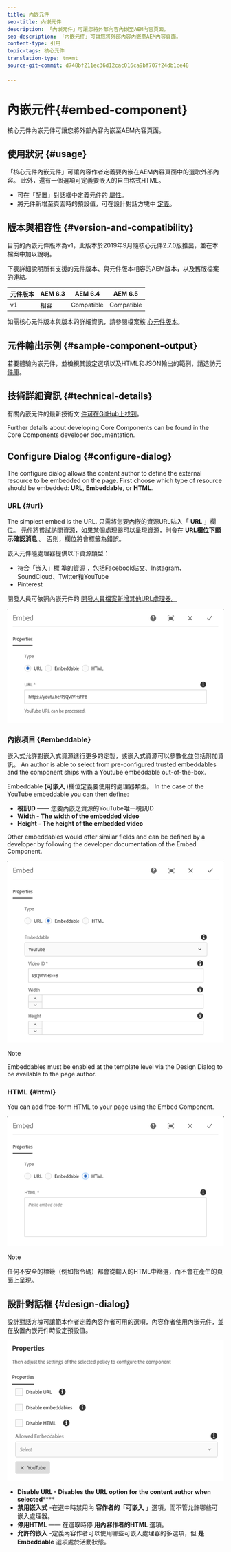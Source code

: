 ```yaml
---
title: 內嵌元件
seo-title: 內嵌元件
description: 「內嵌元件」可讓您將外部內容內嵌至AEM內容頁面。
seo-description: 「內嵌元件」可讓您將外部內容內嵌至AEM內容頁面。
content-type: 引用
topic-tags: 核心元件
translation-type: tm+mt
source-git-commit: d748bf211ec36d12cac016ca9bf707f24db1ce48

---
```



# 內嵌元件{#embed-component}

核心元件內嵌元件可讓您將外部內容內嵌至AEM內容頁面。

## 使用狀況 {#usage}

「核心元件內嵌元件」可讓內容作者定義要內嵌在AEM內容頁面中的選取外部內容。 此外，還有一個選項可定義要嵌入的自由格式HTML。

* 可在「配置」對話框中定義元件的 [屬性](#configure-dialog)。
* 將元件新增至頁面時的預設值，可在設計對話方塊中 [定義](#design-dialog)。

## 版本與相容性 {#version-and-compatibility}

目前的內嵌元件版本為v1，此版本於2019年9月隨核心元件2.7.0版推出，並在本檔案中加以說明。

下表詳細說明所有支援的元件版本、與元件版本相容的AEM版本，以及舊版檔案的連結。

| 元件版本 | AEM 6.3 | AEM 6.4 | AEM 6.5 |
|--- |--- |--- |---|
| v1 | 相容 | Compatible | Compatible |

如需核心元件版本與版本的詳細資訊，請參閱檔案核 [心元件版本](versions.md)。

## 元件輸出示例 {#sample-component-output}

若要體驗內嵌元件，並檢視其設定選項以及HTML和JSON輸出的範例，請造訪元 [件庫](http://opensource.adobe.com/aem-core-wcm-components/library/embed.html)。

## 技術詳細資訊 {#technical-details}

有關內嵌元件的最新技術文 [件可在GitHub上找到](https://github.com/adobe/aem-core-wcm-components/tree/master/content/src/content/jcr_root/apps/core/wcm/components/embed/v1/embed)。

Further details about developing Core Components can be found in the Core Components developer documentation.[](developing.md)

## Configure Dialog {#configure-dialog}

The configure dialog allows the content author to define the external resource to be embedded on the page. First choose which type of resource should be embedded: **URL**, **Embeddable**, or **HTML**.

### URL {#url}

The simplest embed is the URL. 只需將您要內嵌的資源URL貼入「 **URL** 」欄位。 元件將嘗試訪問資源，如果某個處理器可以呈現資源，則會在 **URL欄位下顯示確認消息** 。 否則，欄位將會標籤為錯誤。

嵌入元件隨處理器提供以下資源類型：

* 符合「嵌入」標 [準的資源](https://oembed.com/) ，包括Facebook貼文、Instagram、SoundCloud、Twitter和YouTube
* Pinterest

開發人員可依照內嵌元件的 [開發人員檔案新增其他URL處理器。](https://github.com/adobe/aem-core-wcm-components/tree/master/content/src/content/jcr_root/apps/core/wcm/components/embed/v1/embed#extending-the-embed-component)

![](assets/screen-shot-2019-09-25-10.08.29.png)

### 內嵌項目 {#embeddable}

嵌入式允許對嵌入式資源進行更多的定製，該嵌入式資源可以參數化並包括附加資訊。 An author is able to select from pre-configured trusted embeddables and the component ships with a Youtube embeddable out-of-the-box.

Embeddable **(可嵌入** )欄位定義要使用的處理器類型。 In the case of the YouTube embeddable you can then define:

* **視訊ID** —— 您要內嵌之資源的YouTube唯一視訊ID
* **Width - The width of the embedded video**
* **Height - The height of the embedded video**

Other embeddables would offer similar fields and can be defined by a developer by following the developer documentation of the Embed Component.[](https://github.com/adobe/aem-core-wcm-components/tree/master/content/src/content/jcr_root/apps/core/wcm/components/embed/v1/embed#extending-the-embed-component)

![](assets/screen-shot-2019-09-25-10.15.00.png)

>[!NOTE]
>Embeddables must be enabled at the template level via the Design Dialog to be available to the page author.[](#design-dialog)

### HTML {#html}

You can add free-form HTML to your page using the Embed Component.

![](assets/screen-shot-2019-09-25-10.20.00.png)

>[!NOTE]
>任何不安全的標籤（例如指令碼）都會從輸入的HTML中篩選，而不會在產生的頁面上呈現。

## 設計對話框 {#design-dialog}

設計對話方塊可讓範本作者定義內容作者可用的選項，內容作者使用內嵌元件，並在放置內嵌元件時設定預設值。

![](assets/screen-shot-2019-09-25-10.25.28.png)

* **Disable URL - Disables the URL option for the content author when selected******
* **禁用嵌入式** -在選中時禁用內 **容作者的「可嵌入** 」選項，而不管允許哪些可嵌入處理器。
* **停用HTML** —— 在選取時停 **用內容作者的HTML** 選項。
* **允許的嵌入** -定義內容作者可以使用哪些可嵌入處理器的多選項，但 **是Embeddable** 選項處於活動狀態。
